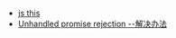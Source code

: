 - [js this](https://developer.mozilla.org/zh-CN/docs/Web/JavaScript/Reference/Operators/this)
- [Unhandled promise rejection --解决办法](https://blog.csdn.net/ICANDOD/article/details/81081292)
